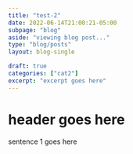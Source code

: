 ```yaml
---
title: "test-2"
date: 2022-06-14T21:00:21-05:00
subpage: "blog"
aside: "viewing blog post..."
type: "blog/posts"
layout: blog-single

draft: true
categories: ["cat2"]
excerpt: "excerpt goes here"
---
```

# header goes here

sentence 1 goes here

